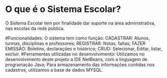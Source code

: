 # O que é o Sistema Escolar? 

O Sistema Escolar tem por finalidade dar suporte na área administrativa,
nas escolas da rede publica. 

#Funcionalidades:
O sistema tem como função: 
CADASTRAR: 
Alunos, turmas, disciplinas e professores; 
REGISTRAR: 
Notas, faltas; 
FAZER EMISSÃO: 
Boletins, declarações e histórico;
CRUD:
Selecionar, Editar, listar, excluir. 
#Ferramentas utilizadas no desenvolvimento:
Utilizamos no desenvolvimento deste projeto a IDE NetBeans, com a linguagem de programação Java; 
Para armazenamento das informações contidas nos cadastros, utilizamos a base de dados MYSQL.
